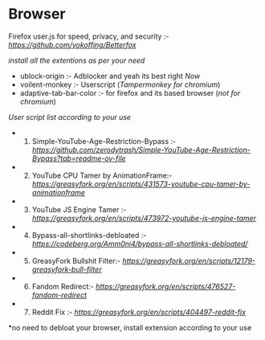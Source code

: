 # Browser

Firefox user.js for speed, privacy, and security :- *https://github.com/yokoffing/Betterfox*


*install all the extentions as per your need*

-  ublock-origin :- Adblocker and yeah its best right *Now*
-  voilent-monkey :- Userscript  (*Tampermonkey for chromium*)
-  adaptive-tab-bar-color :- for firefox and its based browser  (*not for chromium*)


*User script list according to your use*

- 1. Simple-YouTube-Age-Restriction-Bypass :- *https://github.com/zerodytrash/Simple-YouTube-Age-Restriction-Bypass?tab=readme-ov-file*
- 2. YouTube CPU Tamer by AnimationFrame:- *https://greasyfork.org/en/scripts/431573-youtube-cpu-tamer-by-animationframe*
- 3. YouTube JS Engine Tamer :- *https://greasyfork.org/en/scripts/473972-youtube-js-engine-tamer*
- 4. Bypass-all-shortlinks-debloated :- *https://codeberg.org/Amm0ni4/bypass-all-shortlinks-debloated/*
- 5. GreasyFork Bullshit Filter:- *https://greasyfork.org/en/scripts/12179-greasyfork-bull-filter*
- 6. Fandom Redirect:- *https://greasyfork.org/en/scripts/476527-fandom-redirect*
- 7. Reddit Fix :- *https://greasyfork.org/en/scripts/404497-reddit-fix*

*no need to debloat your browser, install extension according to your use


